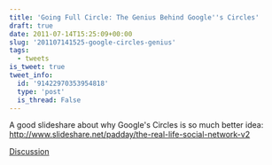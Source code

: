 ```yaml
---
title: 'Going Full Circle: The Genius Behind Google''s Circles'
draft: true
date: 2011-07-14T15:25:09+00:00
slug: '201107141525-google-circles-genius'
tags:
  - tweets
is_tweet: true
tweet_info:
  id: '91422970353954818'
  type: 'post'
  is_thread: False
---
```




A good slideshare about why Google's Circles is so much better idea: <http://www.slideshare.net/padday/the-real-life-social-network-v2>

[Discussion](https://x.com/sytelus/status/91422970353954818)
